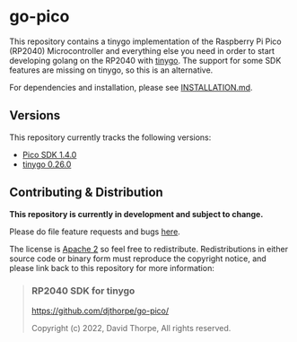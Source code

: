 # go-pico

This repository contains a tinygo implementation of the  Raspberry Pi Pico (RP2040) Microcontroller
and everything else you need in order to start developing golang on the 
RP2040  with [tinygo](https://tinygo.org/). The support for some SDK features are missing on tinygo,
so this is an alternative.

For dependencies and installation, please see [INSTALLATION.md](doc/INSTALLATION.md).

## Versions

This repository currently tracks the following versions:

   * [Pico SDK 1.4.0](https://github.com/raspberrypi/pico-sdk/tree/1.4.0)
   * [tinygo 0.26.0](https://github.com/tinygo-org/tinygo/tree/v0.26.0)

## Contributing & Distribution

__This repository is currently in development and subject to change.__

Please do file feature requests and bugs [here](https://github.com/djthorpe/go-pico/issues).

The license is [Apache 2](LICENSE) so feel free to redistribute. Redistributions in either source
code or binary form must reproduce the copyright notice, and please link back to this
repository for more information:

> ### RP2040 SDK for tinygo
> https://github.com/djthorpe/go-pico/
>
> Copyright (c) 2022, David Thorpe, All rights reserved.


